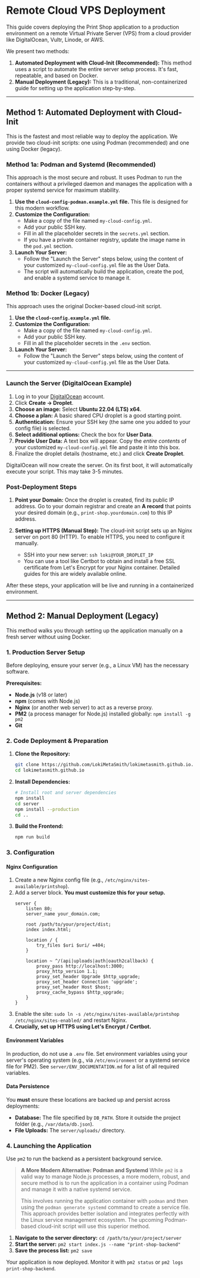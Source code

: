 # Remote Cloud VPS Deployment

This guide covers deploying the Print Shop application to a production environment on a remote Virtual Private Server (VPS) from a cloud provider like DigitalOcean, Vultr, Linode, or AWS.

We present two methods:
1.  **Automated Deployment with Cloud-Init (Recommended):** This method uses a script to automate the entire server setup process. It's fast, repeatable, and based on Docker.
2.  **Manual Deployment (Legacy):** This is a traditional, non-containerized guide for setting up the application step-by-step.

---

## Method 1: Automated Deployment with Cloud-Init

This is the fastest and most reliable way to deploy the application. We provide two cloud-init scripts: one using Podman (recommended) and one using Docker (legacy).

### Method 1a: Podman and Systemd (Recommended)

This approach is the most secure and robust. It uses Podman to run the containers without a privileged daemon and manages the application with a proper systemd service for maximum stability.

1.  **Use the `cloud-config-podman.example.yml` file.** This file is designed for this modern workflow.
2.  **Customize the Configuration:**
    -   Make a copy of the file named `my-cloud-config.yml`.
    -   Add your public SSH key.
    -   Fill in all the placeholder secrets in the `secrets.yml` section.
    -   If you have a private container registry, update the image name in the `pod.yml` section.
3.  **Launch Your Server:**
    -   Follow the "Launch the Server" steps below, using the content of your customized `my-cloud-config.yml` file as the User Data.
    -   The script will automatically build the application, create the pod, and enable a systemd service to manage it.

### Method 1b: Docker (Legacy)

This approach uses the original Docker-based cloud-init script.

1.  **Use the `cloud-config.example.yml` file.**
2.  **Customize the Configuration:**
    -   Make a copy of the file named `my-cloud-config.yml`.
    -   Add your public SSH key.
    -   Fill in all the placeholder secrets in the `.env` section.
3.  **Launch Your Server:**
    -   Follow the "Launch the Server" steps below, using the content of your customized `my-cloud-config.yml` file as the User Data.

---

### Launch the Server (DigitalOcean Example)

1.  Log in to your [DigitalOcean](https://www.digitalocean.com/) account.
2.  Click **Create -> Droplet**.
3.  **Choose an image:** Select **Ubuntu 22.04 (LTS) x64**.
4.  **Choose a plan:** A basic shared CPU droplet is a good starting point.
5.  **Authentication:** Ensure your SSH key (the same one you added to your config file) is selected.
6.  **Select additional options:** Check the box for **User Data**.
7.  **Provide User Data:** A text box will appear. Copy the *entire contents* of your customized `my-cloud-config.yml` file and paste it into this box.
8.  Finalize the droplet details (hostname, etc.) and click **Create Droplet**.

DigitalOcean will now create the server. On its first boot, it will automatically execute your script. This may take 3-5 minutes.

### Post-Deployment Steps

1.  **Point your Domain:** Once the droplet is created, find its public IP address. Go to your domain registrar and create an **A record** that points your desired domain (e.g., `print-shop.yourdomain.com`) to this IP address.

2.  **Setting up HTTPS (Manual Step):**
    The cloud-init script sets up an Nginx server on port 80 (HTTP). To enable HTTPS, you need to configure it manually.
    -   SSH into your new server: `ssh loki@YOUR_DROPLET_IP`
    -   You can use a tool like Certbot to obtain and install a free SSL certificate from Let's Encrypt for your Nginx container. Detailed guides for this are widely available online.

After these steps, your application will be live and running in a containerized environment.

---

## Method 2: Manual Deployment (Legacy)

This method walks you through setting up the application manually on a fresh server without using Docker.

### 1. Production Server Setup

Before deploying, ensure your server (e.g., a Linux VM) has the necessary software.

**Prerequisites:**
- **Node.js** (v18 or later)
- **npm** (comes with Node.js)
- **Nginx** (or another web server) to act as a reverse proxy.
- **PM2** (a process manager for Node.js) installed globally: `npm install -g pm2`
- **Git**

### 2. Code Deployment & Preparation

1.  **Clone the Repository:**
    ```bash
    git clone https://github.com/LokiMetaSmith/lokimetasmith.github.io.git
    cd lokimetasmith.github.io
    ```
2.  **Install Dependencies:**
    ```bash
    # Install root and server dependencies
    npm install
    cd server
    npm install --production
    cd ..
    ```
3.  **Build the Frontend:**
    ```bash
    npm run build
    ```

### 3. Configuration

#### Nginx Configuration

1.  Create a new Nginx config file (e.g., `/etc/nginx/sites-available/printshop`).
2.  Add a server block. **You must customize this for your setup.**
    ```nginx
    server {
        listen 80;
        server_name your_domain.com;

        root /path/to/your/project/dist;
        index index.html;

        location / {
            try_files $uri $uri/ =404;
        }

        location ~ ^/(api|uploads|auth|oauth2callback) {
            proxy_pass http://localhost:3000;
            proxy_http_version 1.1;
            proxy_set_header Upgrade $http_upgrade;
            proxy_set_header Connection 'upgrade';
            proxy_set_header Host $host;
            proxy_cache_bypass $http_upgrade;
        }
    }
    ```
3.  Enable the site: `sudo ln -s /etc/nginx/sites-available/printshop /etc/nginx/sites-enabled/` and restart Nginx.
4.  **Crucially, set up HTTPS using Let's Encrypt / Certbot.**

#### Environment Variables

In production, do not use a `.env` file. Set environment variables using your server's operating system (e.g., via `/etc/environment` or a systemd service file for PM2). See `server/ENV_DOCUMENTATION.md` for a list of all required variables.

#### Data Persistence

You **must** ensure these locations are backed up and persist across deployments:
- **Database:** The file specified by `DB_PATH`. Store it outside the project folder (e.g., `/var/data/db.json`).
- **File Uploads:** The `server/uploads/` directory.

### 4. Launching the Application

Use `pm2` to run the backend as a persistent background service.

> **A More Modern Alternative: Podman and Systemd**
> While `pm2` is a valid way to manage Node.js processes, a more modern, robust, and secure method is to run the application in a container using Podman and manage it with a native systemd service.
>
> This involves running the application container with `podman` and then using the `podman generate systemd` command to create a service file. This approach provides better isolation and integrates perfectly with the Linux service management ecosystem. The upcoming Podman-based cloud-init script will use this superior method.

1.  **Navigate to the server directory:** `cd /path/to/your/project/server`
2.  **Start the server:** `pm2 start index.js --name "print-shop-backend"`
3.  **Save the process list:** `pm2 save`

Your application is now deployed. Monitor it with `pm2 status` or `pm2 logs print-shop-backend`.
